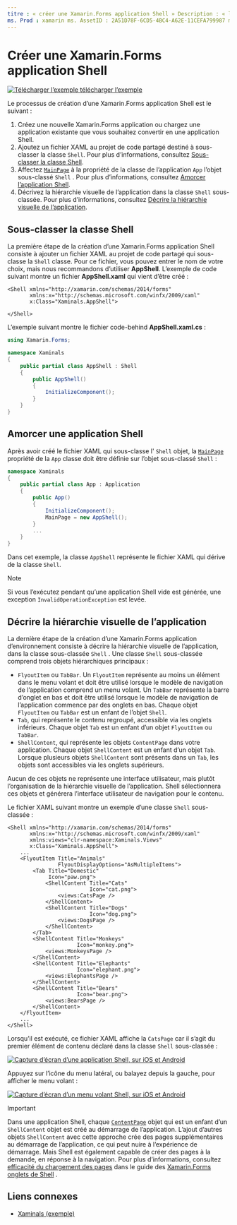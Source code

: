 ```yaml
---
titre : « créer une Xamarin.Forms application Shell » Description : « le processus de création d’une Xamarin.Forms application Shell consiste à créer un fichier XAML qui sous-classe la classe Shell, à définir la propriété MainPage de la classe App de l’application sur l’objet Shell sous-classé, puis à décrire la hiérarchie visuelle de l’application dans la classe Shell sous-classée. »
ms. Prod : xamarin ms. AssetID : 2A51D78F-6CD5-4BC4-A62E-11CEFA799987 ms. Technology : xamarin-Forms Author : davidbritch ms. Author : dabritch ms. Date : 05/24/2019 No-Loc : [ Xamarin.Forms , Xamarin.Essentials ]
---
```


# <a name="create-a-xamarinforms-shell-application"></a>Créer une Xamarin.Forms application Shell

[![Télécharger ](~/media/shared/download.png) l’exemple télécharger l’exemple](https://docs.microsoft.com/samples/xamarin/xamarin-forms-samples/userinterface-xaminals/)

Le processus de création d’une Xamarin.Forms application Shell est le suivant :

1. Créez une nouvelle Xamarin.Forms application ou chargez une application existante que vous souhaitez convertir en une application Shell.
1. Ajoutez un fichier XAML au projet de code partagé destiné à sous-classer la classe `Shell`. Pour plus d’informations, consultez [Sous-classer la classe Shell](#subclass-the-shell-class).
1. Affectez [`MainPage`](xref:Xamarin.Forms.Application.MainPage) à la propriété de la classe de l’application `App` l’objet sous-classé `Shell` . Pour plus d’informations, consultez [Amorcer l’application Shell](#bootstrap-the-shell-application).
1. Décrivez la hiérarchie visuelle de l’application dans la classe `Shell` sous-classée. Pour plus d’informations, consultez [Décrire la hiérarchie visuelle de l’application](#describe-the-visual-hierarchy-of-the-application).

## <a name="subclass-the-shell-class"></a>Sous-classer la classe Shell

La première étape de la création d’une Xamarin.Forms application Shell consiste à ajouter un fichier XAML au projet de code partagé qui sous-classe la `Shell` classe. Pour ce fichier, vous pouvez entrer le nom de votre choix, mais nous recommandons d’utiliser **AppShell**. L’exemple de code suivant montre un fichier **AppShell.xaml** qui vient d’être créé :

```xaml
<Shell xmlns="http://xamarin.com/schemas/2014/forms"
       xmlns:x="http://schemas.microsoft.com/winfx/2009/xaml"
       x:Class="Xaminals.AppShell">

</Shell>
```

L’exemple suivant montre le fichier code-behind **AppShell.xaml.cs** :

```csharp
using Xamarin.Forms;

namespace Xaminals
{
    public partial class AppShell : Shell
    {
        public AppShell()
        {
            InitializeComponent();
        }
    }
}
```

## <a name="bootstrap-the-shell-application"></a>Amorcer une application Shell

Après avoir créé le fichier XAML qui sous-classe l' `Shell` objet, la [`MainPage`](xref:Xamarin.Forms.Application.MainPage) propriété de la `App` classe doit être définie sur l’objet sous-classé `Shell` :

```csharp
namespace Xaminals
{
    public partial class App : Application
    {
        public App()
        {
            InitializeComponent();
            MainPage = new AppShell();
        }
        ...
    }
}
```

Dans cet exemple, la classe `AppShell` représente le fichier XAML qui dérive de la classe `Shell`.

> [!NOTE]
> Si vous l’exécutez pendant qu’une application Shell vide est générée, une exception `InvalidOperationException` est levée.

## <a name="describe-the-visual-hierarchy-of-the-application"></a>Décrire la hiérarchie visuelle de l’application

La dernière étape de la création d’une Xamarin.Forms application d’environnement consiste à décrire la hiérarchie visuelle de l’application, dans la classe sous-classée `Shell` . Une classe `Shell` sous-classée comprend trois objets hiérarchiques principaux :

- `FlyoutItem` ou `TabBar`. Un `FlyoutItem` représente au moins un élément dans le menu volant et doit être utilisé lorsque le modèle de navigation de l’application comprend un menu volant. Un `TabBar` représente la barre d’onglet en bas et doit être utilisé lorsque le modèle de navigation de l’application commence par des onglets en bas. Chaque objet `FlyoutItem` ou `TabBar` est un enfant de l’objet `Shell`.
- `Tab`, qui représente le contenu regroupé, accessible via les onglets inférieurs. Chaque objet `Tab` est un enfant d’un objet `FlyoutItem` ou `TabBar`.
- `ShellContent`, qui représente les objets `ContentPage` dans votre application. Chaque objet `ShellContent` est un enfant d’un objet `Tab`. Lorsque plusieurs objets `ShellContent` sont présents dans un `Tab`, les objets sont accessibles via les onglets supérieurs.

Aucun de ces objets ne représente une interface utilisateur, mais plutôt l’organisation de la hiérarchie visuelle de l’application. Shell sélectionnera ces objets et générera l’interface utilisateur de navigation pour le contenu.

Le fichier XAML suivant montre un exemple d’une classe `Shell` sous-classée :

```xaml
<Shell xmlns="http://xamarin.com/schemas/2014/forms"
       xmlns:x="http://schemas.microsoft.com/winfx/2009/xaml"
       xmlns:views="clr-namespace:Xaminals.Views"
       x:Class="Xaminals.AppShell">
    ...
    <FlyoutItem Title="Animals"
                FlyoutDisplayOptions="AsMultipleItems">
        <Tab Title="Domestic"
             Icon="paw.png">
            <ShellContent Title="Cats"
                          Icon="cat.png">
                <views:CatsPage />
            </ShellContent>
            <ShellContent Title="Dogs"
                          Icon="dog.png">
                <views:DogsPage />
            </ShellContent>
        </Tab>
        <ShellContent Title="Monkeys"
                      Icon="monkey.png">
            <views:MonkeysPage />
        </ShellContent>
        <ShellContent Title="Elephants"
                      Icon="elephant.png">  
            <views:ElephantsPage />
        </ShellContent>
        <ShellContent Title="Bears"
                      Icon="bear.png">
            <views:BearsPage />
        </ShellContent>
    </FlyoutItem>
    ...
</Shell>
```

Lorsqu’il est exécuté, ce fichier XAML affiche la `CatsPage` car il s’agit du premier élément de contenu déclaré dans la classe `Shell` sous-classée :

[![Capture d’écran d’une application Shell, sur iOS et Android](create-images/cats.png "Application Shell")](create-images/cats-large.png#lightbox "Application Shell")

Appuyez sur l’icône du menu latéral, ou balayez depuis la gauche, pour afficher le menu volant :

[![Capture d’écran d’un menu volant Shell, sur iOS et Android](create-images/flyout-reduced.png "Menu volant Shell")](create-images/flyout-reduced-large.png#lightbox "Menu volant Shell")

> [!IMPORTANT]
> Dans une application Shell, chaque [`ContentPage`](xref:Xamarin.Forms.ContentPage) objet qui est un enfant d’un `ShellContent` objet est créé au démarrage de l’application. L’ajout d’autres objets `ShellContent` avec cette approche crée des pages supplémentaires au démarrage de l’application, ce qui peut nuire à l’expérience de démarrage. Mais Shell est également capable de créer des pages à la demande, en réponse à la navigation. Pour plus d’informations, consultez [efficacité du chargement des pages](tabs.md#efficient-page-loading) dans le guide des [ Xamarin.Forms onglets de Shell](tabs.md) .

## <a name="related-links"></a>Liens connexes

- [Xaminals (exemple)](https://docs.microsoft.com/samples/xamarin/xamarin-forms-samples/userinterface-xaminals/)
